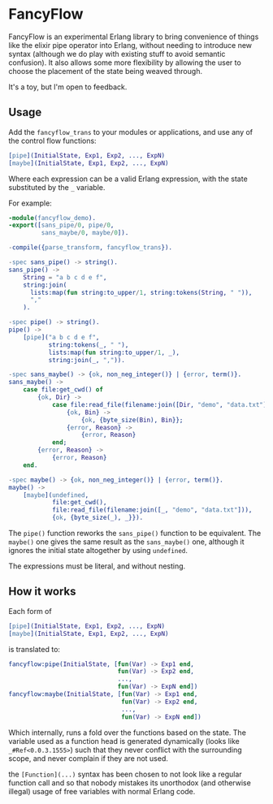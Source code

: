FancyFlow
=====

FancyFlow is an experimental Erlang library to bring convenience of things like the elixir pipe operator into Erlang, without needing to introduce new syntax (although we do play with existing stuff to avoid semantic confusion). It also allows some more flexibility by allowing the user to choose the placement of the state being weaved through.

It's a toy, but I'm open to feedback.

Usage
-----

Add the `fancyflow_trans` to your modules or applications, and use any of the control flow functions:

```erlang
[pipe](InitialState, Exp1, Exp2, ..., ExpN)
[maybe](InitialState, Exp1, Exp2, ..., ExpN)
```

Where each expression can be a valid Erlang expression, with the state substituted by the `_` variable.

For example:

```erlang
-module(fancyflow_demo).
-export([sans_pipe/0, pipe/0,
         sans_maybe/0, maybe/0]).

-compile({parse_transform, fancyflow_trans}).

-spec sans_pipe() -> string().
sans_pipe() ->
    String = "a b c d e f",
    string:join(
      lists:map(fun string:to_upper/1, string:tokens(String, " ")),
      ","
    ).

-spec pipe() -> string().
pipe() ->
    [pipe]("a b c d e f",
           string:tokens(_, " "),
           lists:map(fun string:to_upper/1, _),
           string:join(_, ",")).

-spec sans_maybe() -> {ok, non_neg_integer()} | {error, term()}.
sans_maybe() ->
    case file:get_cwd() of
        {ok, Dir} ->
            case file:read_file(filename:join([Dir, "demo", "data.txt"])) of
                {ok, Bin} ->
                    {ok, {byte_size(Bin), Bin}};
                {error, Reason} ->
                    {error, Reason}
            end;
        {error, Reason} ->
            {error, Reason}
    end.

-spec maybe() -> {ok, non_neg_integer()} | {error, term()}.
maybe() ->
    [maybe](undefined,
            file:get_cwd(),
            file:read_file(filename:join([_, "demo", "data.txt"])),
            {ok, {byte_size(_), _}}).
```

The `pipe()` function reworks the `sans_pipe()` function to be equivalent. The `maybe()` one gives the same result as the `sans_maybe()` one, although it ignores the initial state altogether by using `undefined`.

The expressions must be literal, and without nesting.


How it works
------------

Each form of

```erlang
[pipe](InitialState, Exp1, Exp2, ..., ExpN)
[maybe](InitialState, Exp1, Exp2, ..., ExpN)
```

is translated to:

```erlang
fancyflow:pipe(InitialState, [fun(Var) -> Exp1 end,
                              fun(Var) -> Exp2 end,
                              ...,
                              fun(Var) -> ExpN end])
fancyflow:maybe(InitialState, [fun(Var) -> Exp1 end,
                               fun(Var) -> Exp2 end,
                               ...,
                               fun(Var) -> ExpN end])
```

Which internally, runs a fold over the functions based on the state. The variable used as a function head is generated dynamically (looks like `_#Ref<0.0.3.1555>`) such that they never conflict with the surrounding scope, and never complain if they are not used.

the `[Function](...)` syntax has been chosen to not look like a regular function call and so that nobody mistakes its unorthodox (and otherwise illegal) usage of free variables with normal Erlang code.
